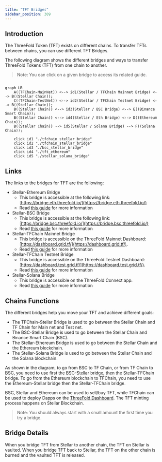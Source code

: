 ```yaml
---
title: "TFT Bridges"
sidebar_position: 309
---
```






## Introduction

The ThreeFold Token (TFT) exists on different chains. To transfer TFTs between chains, you can use different TFT Bridges.

The following diagram shows the different bridges and ways to transfer ThreeFold Tokens (TFT) from one chain to another. 

> Note: You can click on a given bridge to access its related guide.

```mermaid

graph LR
    A((TFChain-MainNet)) <--> id1(Stellar / TFChain Mainnet Bridge) <--> B((Stellar Chain));
    C((TFChain-TestNet)) <--> id2(Stellar / TFChain Testnet Bridge) <--> B((Stellar Chain));
    B((Stellar Chain)) <--> id3(Stellar / BSC Bridge) <--> E((Binance Smart Chain));
    B((Stellar Chain)) <--> id4(Stellar / Eth Bridge) <--> D((Ethereum Chain));
    B((Stellar Chain)) --> id5(Stellar / Solana Bridge) --> F((Solana Chain));

    click id1 "./tfchain_stellar_bridge"
    click id2 "./tfchain_stellar_bridge"
    click id3 "./bsc_stellar_bridge"
    click id4 "./tft_ethereum"
    click id5 "./stellar_solana_bridge"

```

## Links

The links to the bridges for TFT are the following:

* Stellar-Ethereum Bridge
  * This bridge is accessible at the following link: [https://bridge.eth.threefold.io/](https://bridge.eth.threefold.io/)
  * Read [this guide](tft_ethereum) for more information
* Stellar-BSC Bridge
  * This bridge is accessible at the following link: [https://bridge.bsc.threefold.io/](https://bridge.bsc.threefold.io/)
  * Read [this guide](./bsc_stellar_bridge) for more information
* Stellar-TFChain Mainnet Bridge
  * This bridge is accessible on the ThreeFold Mainnet Dashboard: [https://dashboard.grid.tf/](https://dashboard.grid.tf/). 
  * Read [this guide](./tfchain_stellar_bridge) for more information
* Stellar-TFChain Testnet Bridge
  * This bridge is accessible on the ThreeFold Testnet Dashboard: [https://dashboard.test.grid.tf/](https://dashboard.test.grid.tf/).
  * Read [this guide](./tfchain_stellar_bridge) for more information
* Stellar-Solana Bridge
  * This bridge is accessible on the ThreeFold Connect app.
  * Read [this guide](./stellar_solana_bridge/stellar_solana_bridge.md) for more information

## Chains Functions

The different bridges help you move your TFT and achieve different goals:

* The TFChain-Stellar Bridge is used to go between the Stellar Chain and TF Chain for Main net and Test net.
* The BSC-Stellar Bridge is used to go between the Stellar Chain and Binance Smart Chain (BSC).
* The Stellar-Ethereum Bridge is used to go between the Stellar Chain and the Ethereum blockchain.
* The Stellar-Solana Bridge is used to go between the Stellar Chain and the Solana blockchain.

As shown in the diagram, to go from BSC to TF Chain, or from TF Chain to BSC, you need to use first the BSC-Stellar bridge, then the Stellar-TFChain bridge. To go from the Ethereum blockchain to TFChain, you need to use the Ethereum-Stellar bridge then the Stellar-TFChain bridge.

BSC, Stellar and Ethereum can be used to sell/buy TFT, while TFChain can be used to deploy Dapps on the [ThreeFold Dashboard](https://dashboard.grid.tf). The TFT minting process happens on Stellar Blockchain.

> Note: You should always start with a small amount the first time you try a bridge.

## Bridge Details

When you bridge TFT from Stellar to another chain, the TFT on Stellar is vaulted. When you bridge TFT back to Stellar, the TFT on the other chain is burned and the vaulted TFT is released.